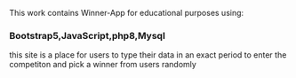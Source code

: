This work contains Winner-App for educational purposes using:<h3>

Bootstrap5,JavaScript,php8,Mysql</h5>

<p>this site is a place for users to type their data in an exact period to enter the competiton and pick a winner from users randomly</p>
